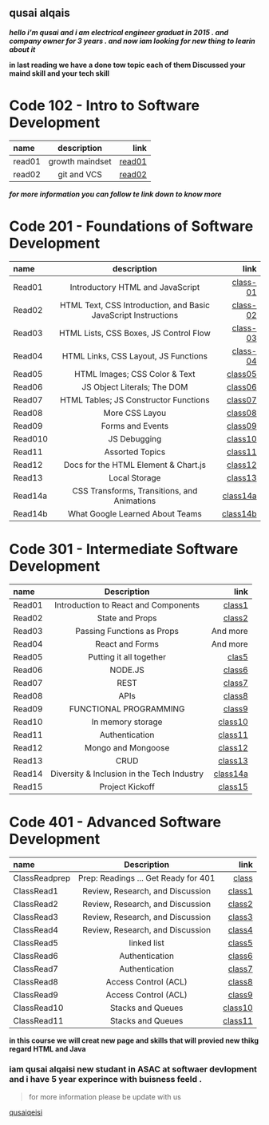 ## qusai alqais 

***hello i'm qusai and i am electrical engineer graduat in 2015 . and company owner for 3 years . and now iam looking for new thing to learin about it*** 

**in last reading we have a done tow topic each of them 
Discussed your maind skill and your tech skill** 
# Code 102 - Intro to Software Development
| name | description | link |
| :---         |     :---:      |          ---: |
| read01   | growth maindset    | [read01](https://qusaiqeisi.github.io/reading-notes/read01)    |
| read02     | git and VCS     | [read02](https://qusaiqeisi.github.io/reading-notes/Read02)      |


***for more information you can follow te link down to know more***




# Code 201 - Foundations of Software Development
| name  | description | link |
| :---         |     :---:      |          ---: |
|Read01|Introductory HTML and JavaScript|[class-01](https://qusaiqeisi.github.io/reading-notes/class-01)|
|Read02|HTML Text, CSS Introduction, and Basic JavaScript Instructions|[class-02](https://qusaiqeisi.github.io/reading-notes/class-02)|
|Read03 |HTML Lists, CSS Boxes, JS Control Flow|[class-03](https://qusaiqeisi.github.io/reading-notes/class-03)|
|Read04|HTML Links, CSS Layout, JS Functions|[class-04](https://qusaiqeisi.github.io/reading-notes/class-04)|
|Read05|HTML Images; CSS Color & Text|[class05](https://qusaiqeisi.github.io/reading-notes/class05)|
|Read06| JS Object Literals; The DOM|[class06](https://qusaiqeisi.github.io/reading-notes/class-06)|
|Read07|HTML Tables; JS Constructor Functions|[class07](https://qusaiqeisi.github.io/reading-notes/class-07)|
|Read08|More CSS Layou|[class08](https://qusaiqeisi.github.io/reading-notes/class-08)|
|Read09|Forms and Events|[class09](https://qusaiqeisi.github.io/reading-notes/class-09)|
|Read010| JS Debugging|[class10](https://qusaiqeisi.github.io/reading-notes/class-10)|
|Read11| Assorted Topics|[class11](https://qusaiqeisi.github.io/reading-notes/class-11)|
|Read12|Docs for the HTML <canvas> Element & Chart.js|[class12](https://qusaiqeisi.github.io/reading-notes/class-12)|
|Read13|Local Storage|[class13](https://qusaiqeisi.github.io/reading-notes/class-13)|
|Read14a|CSS Transforms, Transitions, and Animations|[class14a](https://qusaiqeisi.github.io/reading-notes/class-14a)|
|Read14b|What Google Learned About Teams|[class14b](https://qusaiqeisi.github.io/reading-notes/class-14b)|
  
  
  
 


# Code 301 - Intermediate Software Development

  
| name      | Description | link     |
| :---        |    :----:   |          ---: |
| Read01      | Introduction to React and Components       | [class1](https://qusaiqeisi.github.io/reading-notes/class1) |
| Read02   | State and Props        | [class2](https://qusaiqeisi.github.io/reading-notes/class2)    |
| Read03   | Passing Functions as Props        | And more      |
| Read04   | React and Forms        | And more      |
| Read05   | Putting it all together        | [clas5](https://qusaiqeisi.github.io/reading-notes/class5)    |
| Read06   | NODE.JS        | [class6](https://qusaiqeisi.github.io/reading-notes/class6)      |
| Read07   | REST        | [class7](https://qusaiqeisi.github.io/reading-notes/class7)    |
| Read08   | APIs        | [class8](https://qusaiqeisi.github.io/reading-notes/class8)     |
| Read09   | FUNCTIONAL PROGRAMMING        | [class9](https://qusaiqeisi.github.io/reading-notes/class9)    |
| Read10   | In memory storage        | [class10](https://qusaiqeisi.github.io/reading-notes/class10)      |
| Read11   | Authentication        | [class11](https://qusaiqeisi.github.io/reading-notes/class11)     |
| Read12   | Mongo and Mongoose        |[class12](https://qusaiqeisi.github.io/reading-notes/Class12)    |
| Read13   | CRUD        | [class13](https://qusaiqeisi.github.io/reading-notes/class13)      |
| Read14   | Diversity & Inclusion in the Tech Industry        | [class14a](https://qusaiqeisi.github.io/reading-notes/class14a)      |
| Read15   | Project Kickoff        | [class15](https://qusaiqeisi.github.io/reading-notes/class15)    |








# Code 401 - Advanced Software Development

  
| name      | Description | link     |
| :---        |    :----:   |          ---: |
| ClassReadprep   | Prep: Readings ... Get Ready for 401    | [class](https://qusaiqeisi.github.io/reading-notes/ClassRead1)  |
| ClassRead1   | Review, Research, and Discussion  | [class1](https://qusaiqeisi.github.io/reading-notes/ClassRead2)  |
| ClassRead2   | Review, Research, and Discussion  | [class2](https://qusaiqeisi.github.io/reading-notes/ClassRead3)  |
| ClassRead3   | Review, Research, and Discussion  | [class3](https://qusaiqeisi.github.io/reading-notes/ClassRead4)  |
| ClassRead4   | Review, Research, and Discussion  | [class4](https://qusaiqeisi.github.io/reading-notes/ClassRead5)  |
| ClassRead5   |linked list  | [class5](https://qusaiqeisi.github.io/reading-notes/LinkedLists)  |
| ClassRead6   |Authentication  | [class6](https://qusaiqeisi.github.io/reading-notes/ClassRead6)  |
| ClassRead7   |Authentication  | [class7](https://qusaiqeisi.github.io/reading-notes/ClassRead7)  |
| ClassRead8   |Access Control (ACL) | [class8](https://qusaiqeisi.github.io/reading-notes/ClassRead8)  |
| ClassRead9   |Access Control (ACL) | [class9](https://qusaiqeisi.github.io/reading-notes/ClassRead9)  |
| ClassRead10  |Stacks and Queues | [class10](https://qusaiqeisi.github.io/reading-notes/ClassRead10)  |
| ClassRead11  |Stacks and Queues | [class11](https://qusaiqeisi.github.io/reading-notes/ClassRead11)  |














**in this course we will creat new page and skills that will provied new thikg regard HTML and Java**
### iam qusai alqaisi new studant in ASAC at softwaer devlopment and i have 5 year experince with buisness feeld .
> for more information please be update with us 

[qusaiqeisi](https://github.com/qusaiqeisi)




